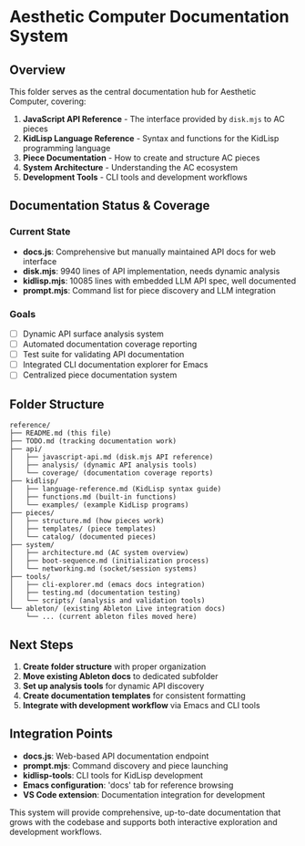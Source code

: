 # Aesthetic Computer Documentation System

## Overview
This folder serves as the central documentation hub for Aesthetic Computer, covering:

1. **JavaScript API Reference** - The interface provided by `disk.mjs` to AC pieces
2. **KidLisp Language Reference** - Syntax and functions for the KidLisp programming language
3. **Piece Documentation** - How to create and structure AC pieces
4. **System Architecture** - Understanding the AC ecosystem
5. **Development Tools** - CLI tools and development workflows

## Documentation Status & Coverage

### Current State
- **docs.js**: Comprehensive but manually maintained API docs for web interface
- **disk.mjs**: 9940 lines of API implementation, needs dynamic analysis
- **kidlisp.mjs**: 10085 lines with embedded LLM API spec, well documented
- **prompt.mjs**: Command list for piece discovery and LLM integration

### Goals
- [ ] Dynamic API surface analysis system
- [ ] Automated documentation coverage reporting  
- [ ] Test suite for validating API documentation
- [ ] Integrated CLI documentation explorer for Emacs
- [ ] Centralized piece documentation system

## Folder Structure

```
reference/
├── README.md (this file)
├── TODO.md (tracking documentation work)
├── api/
│   ├── javascript-api.md (disk.mjs API reference)
│   ├── analysis/ (dynamic API analysis tools)
│   └── coverage/ (documentation coverage reports)
├── kidlisp/
│   ├── language-reference.md (KidLisp syntax guide)
│   ├── functions.md (built-in functions)
│   └── examples/ (example KidLisp programs)
├── pieces/
│   ├── structure.md (how pieces work)
│   ├── templates/ (piece templates)
│   └── catalog/ (documented pieces)
├── system/
│   ├── architecture.md (AC system overview)
│   ├── boot-sequence.md (initialization process)
│   └── networking.md (socket/session systems)
├── tools/
│   ├── cli-explorer.md (emacs docs integration)
│   ├── testing.md (documentation testing)
│   └── scripts/ (analysis and validation tools)
└── ableton/ (existing Ableton Live integration docs)
    └── ... (current ableton files moved here)
```

## Next Steps

1. **Create folder structure** with proper organization
2. **Move existing Ableton docs** to dedicated subfolder
3. **Set up analysis tools** for dynamic API discovery
4. **Create documentation templates** for consistent formatting
5. **Integrate with development workflow** via Emacs and CLI tools

## Integration Points

- **docs.js**: Web-based API documentation endpoint
- **prompt.mjs**: Command discovery and piece launching  
- **kidlisp-tools**: CLI tools for KidLisp development
- **Emacs configuration**: 'docs' tab for reference browsing
- **VS Code extension**: Documentation integration for development

This system will provide comprehensive, up-to-date documentation that grows with the codebase and supports both interactive exploration and development workflows.
